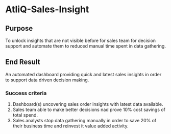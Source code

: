 # AtliQ-Sales-Insight

## Purpose
To unlock insights that are not visible before for sales team for decision support and automate them to reduced manual time spent in data gathering.

## End Result
An automated dashboard providing quick and latest sales insights in order to support data driven decision making.

### Success criteria
1. Dashboard(s) uncovering sales order insights with latest data available. 
2. Sales team able to make better decisions nad prove 10% cost savings of total spend.
3. Sales analysts stop data gathering manually in order to save 20% of their business time and reinvest it value added activity.

